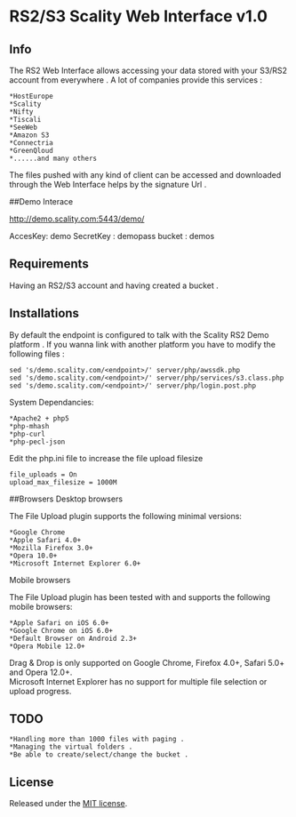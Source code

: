 # RS2/S3 Scality Web Interface v1.0

## Info

The RS2 Web Interface allows accessing your data stored with your S3/RS2 account from everywhere .
A lot of companies provide this services :

	*HostEurope
	*Scality
	*Nifty
	*Tiscali
	*SeeWeb
	*Amazon S3
	*Connectria
	*GreenQloud
	*......and many others 

The files pushed with any kind of client can be accessed and downloaded through the Web Interface helps by the signature Url .

##Demo Interace

http://demo.scality.com:5443/demo/

AccesKey: demo
SecretKey : demopass
bucket : demos

## Requirements

Having an RS2/S3 account and having created a bucket .

## Installations

By default the endpoint is configured to talk with the Scality RS2 Demo platform .
If you wanna link with another platform you have to modify the following files :


    sed 's/demo.scality.com/<endpoint>/' server/php/awssdk.php
    sed 's/demo.scality.com/<endpoint>/' server/php/services/s3.class.php
    sed 's/demo.scality.com/<endpoint>/' server/php/login.post.php


System Dependancies:

	*Apache2 + php5
	*php-mhash
	*php-curl
	*php-pecl-json


Edit the php.ini file to increase the file upload filesize


    file_uploads = On
    upload_max_filesize = 1000M


##Browsers
Desktop browsers

The File Upload plugin supports the following minimal versions:

    *Google Chrome
    *Apple Safari 4.0+
    *Mozilla Firefox 3.0+
    *Opera 10.0+
    *Microsoft Internet Explorer 6.0+

Mobile browsers

The File Upload plugin has been tested with and supports the following mobile browsers:

    *Apple Safari on iOS 6.0+
    *Google Chrome on iOS 6.0+
    *Default Browser on Android 2.3+
    *Opera Mobile 12.0+

Drag & Drop is only supported on Google Chrome, Firefox 4.0+, Safari 5.0+ and Opera 12.0+.  
Microsoft Internet Explorer has no support for multiple file selection or upload progress.  

## TODO

    *Handling more than 1000 files with paging .
    *Managing the virtual folders .
    *Be able to create/select/change the bucket .

## License
Released under the [MIT license](http://www.opensource.org/licenses/MIT).
